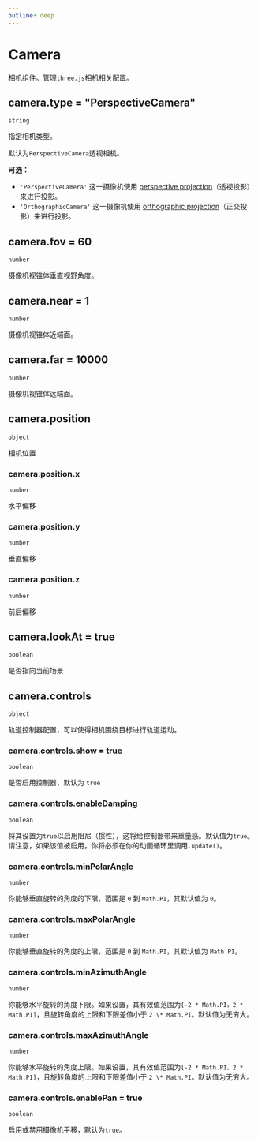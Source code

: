 ```yaml
---
outline: deep
---
```


# Camera

相机组件。管理`three.js`相机相关配置。

## camera.type = "PerspectiveCamera"
`string`

指定相机类型。

默认为`PerspectiveCamera`透视相机。

**可选：**

- `'PerspectiveCamera'` 这一摄像机使用 [perspective projection](<https://en.wikipedia.org/wiki/Perspective_(graphical)>)（透视投影）来进行投影。
- `'OrthographicCamera'` 这一摄像机使用 [orthographic projection](https://en.wikipedia.org/wiki/Orthographic_projection)（正交投影）来进行投影。

## camera.fov = 60
`number`

摄像机视锥体垂直视野角度。

## camera.near = 1
`number`

摄像机视锥体近端面。

## camera.far = 10000
`number`

摄像机视锥体远端面。

## camera.position
`object`

相机位置

### camera.position.x
`number`

水平偏移

### camera.position.y
`number`

垂直偏移

### camera.position.z
`number`

前后偏移

## camera.lookAt = true
`boolean`

是否指向当前场景

## camera.controls
`object`

轨道控制器配置，可以使得相机围绕目标进行轨道运动。

### camera.controls.show = true
`boolean`

是否启用控制器，默认为 `true`

### camera.controls.enableDamping
`boolean`

将其设置为`true`以启用阻尼（惯性），这将给控制器带来重量感。默认值为`true`。
请注意，如果该值被启用，你将必须在你的动画循环里调用`.update()`。

### camera.controls.minPolarAngle
`number`

你能够垂直旋转的角度的下限，范围是 `0` 到 `Math.PI`，其默认值为 `0`。

### camera.controls.maxPolarAngle
`number`

你能够垂直旋转的角度的上限，范围是 `0` 到 `Math.PI`，其默认值为 `Math.PI`。

### camera.controls.minAzimuthAngle
`number`

你能够水平旋转的角度下限。如果设置，其有效值范围为`[-2 * Math.PI，2 * Math.PI]`，且旋转角度的上限和下限差值小于 `2 \* Math.PI`。默认值为无穷大。

### camera.controls.maxAzimuthAngle
`number`

你能够水平旋转的角度上限。如果设置，其有效值范围为`[-2 * Math.PI，2 * Math.PI]`，且旋转角度的上限和下限差值小于 `2 \* Math.PI`。默认值为无穷大。

### camera.controls.enablePan = true

`boolean`

启用或禁用摄像机平移，默认为`true`。
